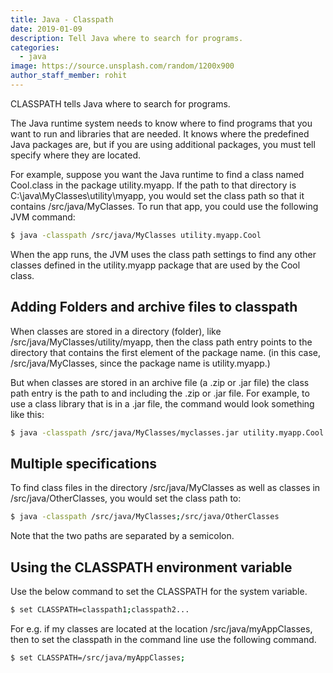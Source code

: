 ```yaml
---
title: Java - Classpath
date: 2019-01-09
description: Tell Java where to search for programs.
categories:
  - java
image: https://source.unsplash.com/random/1200x900
author_staff_member: rohit
---
```


CLASSPATH tells Java where to search for programs.

The Java runtime system needs to know where to find programs that you want to run and libraries that are needed. It knows where the predefined Java packages are, but if you are using additional packages, you must tell specify where they are located.

For example, suppose you want the Java runtime to find a class named Cool.class in the package utility.myapp. If the path to that directory is C:\java\MyClasses\utility\myapp, you would set the class path so that it contains /src/java/MyClasses. To run that app, you could use the following JVM command:

```bash
$ java -classpath /src/java/MyClasses utility.myapp.Cool 
``` 

When the app runs, the JVM uses the class path settings to find any other classes defined in the utility.myapp package that are used by the Cool class.

## Adding Folders and archive files to classpath
When classes are stored in a directory (folder), like /src/java/MyClasses/utility/myapp, then the class path entry points to the directory that contains the first element of the package name. (in this case, /src/java/MyClasses, since the package name is utility.myapp.) 

But when classes are stored in an archive file (a .zip or .jar file) the class path entry is the path to and including the .zip or .jar file. For example, to use a class library that is in a .jar file, the command would look something like this: 

```bash
$ java -classpath /src/java/MyClasses/myclasses.jar utility.myapp.Cool
```

## Multiple specifications
To find class files in the directory /src/java/MyClasses as well as classes in /src/java/OtherClasses, you would set the class path to: 
```bash
$ java -classpath /src/java/MyClasses;/src/java/OtherClasses 
``` 
Note that the two paths are separated by a semicolon. 

## Using the CLASSPATH environment variable
Use the below command to set the CLASSPATH for the system variable.
```bash
$ set CLASSPATH=classpath1;classpath2...
``` 
For e.g. if my classes are located at the location /src/java/myAppClasses, then to set the classpath in the command line use the following command.

```bash
$ set CLASSPATH=/src/java/myAppClasses;
```












